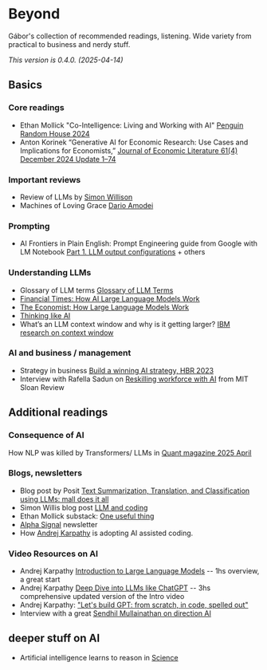 # Beyond

Gábor's collection of recommended readings, listening. Wide variety from practical to business and nerdy stuff. 

*This version is 0.4.0. (2025-04-14)*

## Basics

### Core readings


-  Ethan Mollick "Co-Intelligence: Living and Working with AI"  [Penguin Random House 2024](https://www.penguinrandomhouse.com/books/741805/co-intelligence-by-ethan-mollick/)
- Anton Korinek “Generative AI for Economic Research: Use Cases and Implications for Economists,” [Journal of Economic Literature 61(4) December 2024 Update 1–74](https://doi.org/10.1257/jel.20231736)

### Important reviews

- Review of LLMs by [Simon Willison](https://simonwillison.net/2024/Dec/31/llms-in-2024/)
- Machines of Loving Grace [Dario Amodei](https://darioamodei.com/machines-of-loving-grace) 

### Prompting

* AI Frontiers in Plain English: Prompt Engineering guide from Google with LM Notebook [Part 1. LLM output configurations](https://creators.spotify.com/pod/profile/steven-ge/episodes/Prompt-Engineering-guide-from-Google-Part-1--LLM-output-configurations-e31eqel) + others


### Understanding LLMs

- Glossary of LLM terms [Glossary of LLM Terms](https://www.vectara.com/glossary-of-llm-terms)
- [Financial Times: How AI Large Language Models Work](https://ig.ft.com/generative-ai/)
- [The Economist: How Large Language Models Work](https://www.economist.com/science-and-technology/2024/07/11/researchers-are-figuring-out-how-large-language-models-work)
- [Thinking like AI](https://www.oneusefulthing.org/p/thinking-like-an-ai)
- What’s an LLM context window and why is it getting larger? [IBM research on context window](https://research.ibm.com/blog/larger-context-window)


### AI and business / management
-   Strategy in business [Build a winning AI strategy, HBR 2023](https://hbr.org/2023/07/build-a-winning-ai-strategy-for-your-business)
-  Interview with Rafella Sadun on [Reskilling workforce with AI](https://sloanreview.mit.edu/audio/reskilling-the-workforce-with-ai-harvard-business-schools-raffaella-sadun/) from MIT Sloan Review


## Additional readings

### Consequence of AI

How NLP was killed by Transformers/ LLMs in [Quant magazine 2025 April](https://www.quantamagazine.org/when-chatgpt-broke-an-entire-field-an-oral-history-20250430/?)

### Blogs, newsletters

* Blog post by Posit [Text Summarization, Translation, and Classification using LLMs: mall does it all](https://posit.co/blog/mall-ai-powered-text-analysis/)
* Simon Willis blog post [LLM and coding](https://simonwillison.net/2025/Mar/11/using-llms-for-code/)
* Ethan Mollick substack: [One useful thing](https://www.oneusefulthing.org/)
* [Alpha Signal](https://alphasignal.ai/)  newsletter
* How [Andrej Karpathy](https://x.com/karpathy/status/1915581920022585597) is adopting AI assisted coding.

### Video Resources on AI

- Andrej Karpathy [Introduction to Large Language Models](https://www.youtube.com/watch?v=zjkBMFhNj_g) -- 1hs overview, a great start
- Andrej Karpathy [Deep Dive into LLMs like ChatGPT](https://www.youtube.com/watch?v=7xTGNNLPyMI) -- 3hs comprehensive updated version of the Intro video
- Andrej Karpathy: ["Let's build GPT: from scratch, in code, spelled out"](https://www.youtube.com/watch?v=kCc8FmEb1nY)
- Interview with a great [Sendhil Mullainathan on direction AI](https://youtu.be/z_svj3NP968?si=cWUoVAImTF4PZ_aw)

## deeper stuff on AI

* Artificial intelligence learns to reason in [Science](https://www.science.org/doi/10.1126/science.adw5211)
